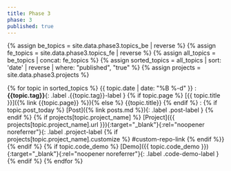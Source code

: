 ```yaml
---
title: Phase 3
phase: 3
published: true
---
```


{% assign be_topics = site.data.phase3.topics_be | reverse %}
{% assign fe_topics = site.data.phase3.topics_fe | reverse %}
{% assign all_topics = be_topics | concat: fe_topics %}
{% assign sorted_topics = all_topics | sort: 'date' | reverse | where: "published", "true" %}
{% assign projects = site.data.phase3.projects %}


{% for topic in sorted_topics %}
{{ topic.date | date: "%B %-d" }}
: **{{topic.tag}}**{: .label .{{topic.tag}}-label } {% if topic.page %} [{{ topic.title }}]({% link {{topic.page}} %}){% else %} {{topic.title}} {% endif %}
: {% if topic.post_today %} [Post]({% link posts.md %}){: .label .post-label } {% endif %} {% if projects[topic.project_name] %} [Project]({{ projects[topic.project_name].url }}){:target="_blank"}{:rel="noopener noreferrer"}{: .label .project-label {% if projects[topic.project_name].customize %} #custom-repo-link {% endif %}}{% endif %} {% if topic.code_demo %} [Demo]({{ topic.code_demo }}){:target="_blank"}{:rel="noopener noreferrer"}{: .label .code-demo-label } {% endif %}
{% endfor %}
